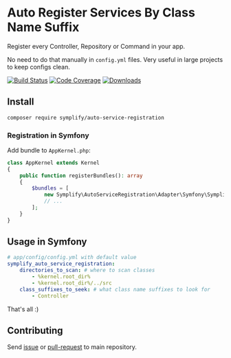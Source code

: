 # Auto Register Services By Class Name Suffix

Register every Controller, Repository or Command in your app. 

No need to do that manually in `config.yml` files. Very useful in large projects to keep configs clean.
 

[![Build Status](https://img.shields.io/travis/Symplify/AutoServiceRegistration.svg?style=flat-square)](https://travis-ci.org/Symplify/AutoServiceRegistration)
[![Code Coverage](https://img.shields.io/scrutinizer/coverage/g/Symplify/AutoServiceRegistration.svg?style=flat-square)](https://scrutinizer-ci.com/g/Symplify/AutoServiceRegistration)
[![Downloads](https://img.shields.io/packagist/dt/symplify/auto-service-registration.svg?style=flat-square)](https://packagist.org/packages/symplify/auto-service-registration)


## Install

```bash
composer require symplify/auto-service-registration
```

### Registration in Symfony

Add bundle to `AppKernel.php`:

```php
class AppKernel extends Kernel
{
    public function registerBundles(): array
    {
        $bundles = [
            new Symplify\AutoServiceRegistration\Adapter\Symfony\SymplifyAutoServiceRegistrationBundle(),
            // ...
        ];
    }
}
```


## Usage in Symfony

```yml
# app/config/config.yml with default value
symplify_auto_service_registration:
    directories_to_scan: # where to scan classes
        - %kernel.root_dir%
        - %kernel.root_dir%/../src
    class_suffixes_to_seek: # what class name suffixes to look for
        - Controller
```

That's all :)


## Contributing

Send [issue](https://github.com/Symplify/Symplify/issues) or [pull-request](https://github.com/Symplify/Symplify/pulls) to main repository.

